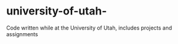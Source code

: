 # university-of-utah-
Code written while at the University of Utah, includes projects and assignments
